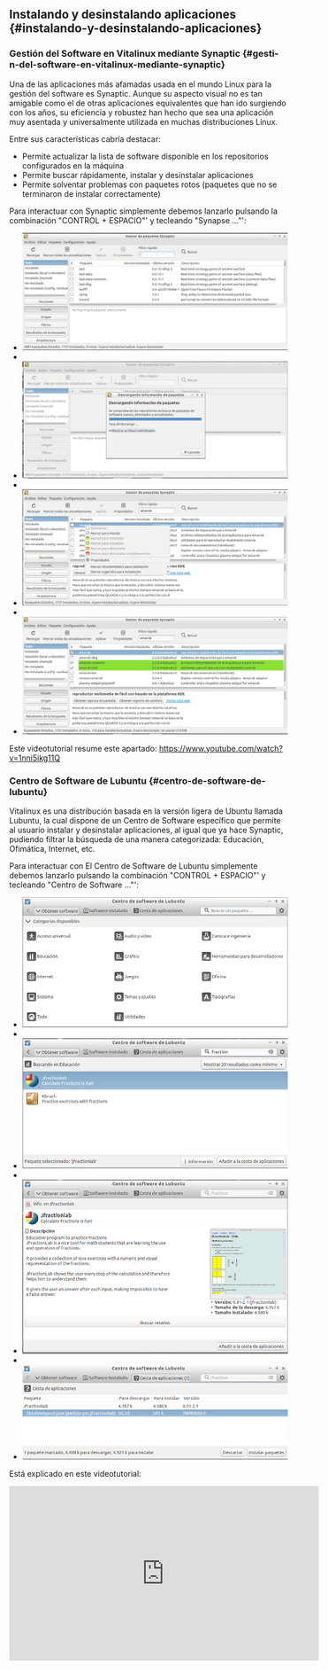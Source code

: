 ## Instalando y desinstalando aplicaciones {#instalando-y-desinstalando-aplicaciones}

### Gestión del Software en Vitalinux mediante Synaptic {#gesti-n-del-software-en-vitalinux-mediante-synaptic}

Una de las aplicaciones más afamadas usada en el mundo Linux para la gestión del software es Synaptic. Aunque su aspecto visual no es tan amigable como el de otras aplicaciones equivalentes que han ido surgiendo con los años, su eficiencia y robustez han hecho que sea una aplicación muy asentada y universalmente utilizada en muchas distribuciones Linux.

Entre sus características cabría destacar:

*   Permite actualizar la lista de software disponible en los repositorios configurados en la máquina
*   Permite buscar rápidamente, instalar y desinstalar aplicaciones
*   Permite solventar problemas con paquetes rotos (paquetes que no se terminaron de instalar correctamente)

Para interactuar con Synaptic simplemente debemos lanzarlo pulsando la combinación &quot;CONTROL + ESPACIO&quot;&#039; y tecleando &quot;Synapse ...&quot;&#039;:

*   ![](/images/image6.png)
*   
*   ![](/images/image49.png)
*   
*   ![](/images/image55.png)
*   
*   ![](/images/image43.png)

Este videotutorial resume este apartado: https://www.youtube.com/watch?v=1nni5ikg11Q

### Centro de Software de Lubuntu {#centro-de-software-de-lubuntu}

Vitalinux es una distribución basada en la versión ligera de Ubuntu llamada Lubuntu, la cual dispone de un Centro de Software específico que permite al usuario instalar y desinstalar aplicaciones, al igual que ya hace Synaptic, pudiendo filtrar la búsqueda de una manera categorizada: Educación, Ofimática, Internet, etc.

Para interactuar con El Centro de Software de Lubuntu simplemente debemos lanzarlo pulsando la combinación &quot;CONTROL + ESPACIO&quot;&#039; y tecleando &quot;Centro de Software ...&quot;&#039;:

*   ![](/images/image32.png)
*   
*   ![](/images/image1.png)
*   
*   ![](/images/image18.png)
*   
*   ![](/images/image52.png)

Está explicado en este videotutorial:  

<iframe width="560" height="315" src="https://www.youtube.com/embed/iQNvU481ciY?rel=0" frameborder="0" allowfullscreen></iframe>